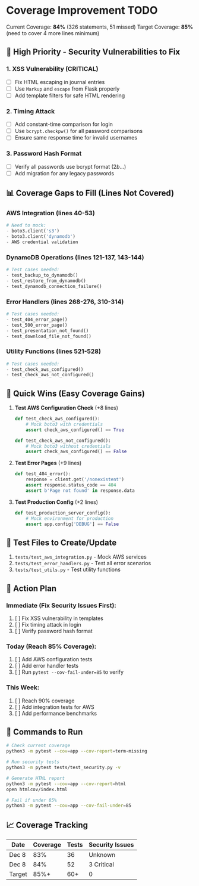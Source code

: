 # Coverage Improvement TODO

Current Coverage: **84%** (326 statements, 51 missed)
Target Coverage: **85%** (need to cover 4 more lines minimum)

## 🚨 High Priority - Security Vulnerabilities to Fix

### 1. XSS Vulnerability (CRITICAL)
- [ ] Fix HTML escaping in journal entries
- [ ] Use `Markup` and `escape` from Flask properly
- [ ] Add template filters for safe HTML rendering

### 2. Timing Attack
- [ ] Add constant-time comparison for login
- [ ] Use `bcrypt.checkpw()` for all password comparisons
- [ ] Ensure same response time for invalid usernames

### 3. Password Hash Format
- [ ] Verify all passwords use bcrypt format ($2b$...)
- [ ] Add migration for any legacy passwords

## 📊 Coverage Gaps to Fill (Lines Not Covered)

### AWS Integration (lines 40-53)
```python
# Need to mock:
- boto3.client('s3')
- boto3.client('dynamodb')
- AWS credential validation
```

### DynamoDB Operations (lines 121-137, 143-144)
```python
# Test cases needed:
- test_backup_to_dynamodb()
- test_restore_from_dynamodb()
- test_dynamodb_connection_failure()
```

### Error Handlers (lines 268-276, 310-314)
```python
# Test cases needed:
- test_404_error_page()
- test_500_error_page()
- test_presentation_not_found()
- test_download_file_not_found()
```

### Utility Functions (lines 521-528)
```python
# Test cases needed:
- test_check_aws_configured()
- test_check_aws_not_configured()
```

## 🎯 Quick Wins (Easy Coverage Gains)

1. **Test AWS Configuration Check** (+8 lines)
   ```python
   def test_check_aws_configured():
       # Mock boto3 with credentials
       assert check_aws_configured() == True
   
   def test_check_aws_not_configured():
       # Mock boto3 without credentials
       assert check_aws_configured() == False
   ```

2. **Test Error Pages** (+9 lines)
   ```python
   def test_404_error():
       response = client.get('/nonexistent')
       assert response.status_code == 404
       assert b'Page not found' in response.data
   ```

3. **Test Production Config** (+2 lines)
   ```python
   def test_production_server_config():
       # Mock environment for production
       assert app.config['DEBUG'] == False
   ```

## 📝 Test Files to Create/Update

1. `tests/test_aws_integration.py` - Mock AWS services
2. `tests/test_error_handlers.py` - Test all error scenarios
3. `tests/test_utils.py` - Test utility functions

## 🚀 Action Plan

### Immediate (Fix Security Issues First):
1. [ ] Fix XSS vulnerability in templates
2. [ ] Fix timing attack in login
3. [ ] Verify password hash format

### Today (Reach 85% Coverage):
1. [ ] Add AWS configuration tests
2. [ ] Add error handler tests
3. [ ] Run `pytest --cov-fail-under=85` to verify

### This Week:
1. [ ] Reach 90% coverage
2. [ ] Add integration tests for AWS
3. [ ] Add performance benchmarks

## 🧪 Commands to Run

```bash
# Check current coverage
python3 -m pytest --cov=app --cov-report=term-missing

# Run security tests
python3 -m pytest tests/test_security.py -v

# Generate HTML report
python3 -m pytest --cov=app --cov-report=html
open htmlcov/index.html

# Fail if under 85%
python3 -m pytest --cov=app --cov-fail-under=85
```

## 📈 Coverage Tracking

| Date | Coverage | Tests | Security Issues |
|------|----------|-------|-----------------|
| Dec 8 | 83% | 36 | Unknown |
| Dec 8 | 84% | 52 | 3 Critical |
| Target | 85%+ | 60+ | 0 | 